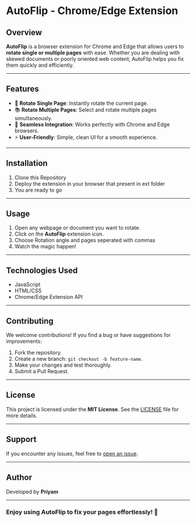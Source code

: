 # AutoFlip - Chrome/Edge Extension

## Overview
**AutoFlip** is a browser extension for Chrome and Edge that allows users to **rotate single or multiple pages** with ease. Whether you are dealing with skewed documents or poorly oriented web content, AutoFlip helps you fix them quickly and efficiently.

---

## Features
- 🔄 **Rotate Single Page**: Instantly rotate the current page.
- 📚 **Rotate Multiple Pages**: Select and rotate multiple pages simultaneously.
- 🧩 **Seamless Integration**: Works perfectly with Chrome and Edge browsers.
- ⚡ **User-Friendly**: Simple, clean UI for a smooth experience.

---

## Installation
1. Clone this Repository
2. Deploy the extension in your browser that present in ext folder
3. You are ready to go
---

## Usage
1. Open any webpage or document you want to rotate.
2. Click on the **AutoFlip** extension icon.
3. Choose Rotation angle and pages seperated with commas
4. Watch the magic happen!

---

## Technologies Used
- JavaScript
- HTML/CSS
- Chrome/Edge Extension API

---

## Contributing
We welcome contributions! If you find a bug or have suggestions for improvements:
1. Fork the repository.
2. Create a new branch: `git checkout -b feature-name`.
3. Make your changes and test thoroughly.
4. Submit a Pull Request.

---

## License
This project is licensed under the **MIT License**. See the [LICENSE](#) file for more details.

---

## Support
If you encounter any issues, feel free to [open an issue](#).

---

## Author
Developed by **Priyam**

---

### Enjoy using AutoFlip to fix your pages effortlessly! 🚀
